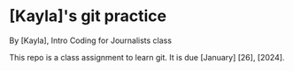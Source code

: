 # [Kayla]'s git practice

By [Kayla], Intro Coding for Journalists class

This repo is a class assignment to learn git. It is due [January] [26], [2024].
